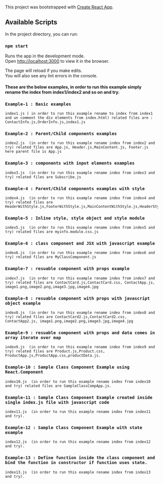 This project was bootstrapped with [Create React App](https://github.com/facebook/create-react-app).

## Available Scripts

In the project directory, you can run:

### `npm start`

Runs the app in the development mode.<br />
Open [http://localhost:3000](http://localhost:3000) to view it in the browser.

The page will reload if you make edits.<br />
You will also see any lint errors in the console.

<h4>These are the below examples, in order to run this example simply rename the index from index1/index2 and so on and try.</h4>

### `Example-1 : Basic examples`
    index1.js ( in order to run this example rename to index from index1 and un comment the div elements from index.html) related files are : ContactInfo.js,OrderInfo.js,index1.js

### `Example-2 : Parent/Child components examples`
    index2.js  (in order to run this example rename index from index2 and try) related files are App.js, Header.js,MainContent.js, Footer.js here parent file is App.js

### `Example-3 : components with input elements examples`
    index3.js  (in order to run this example rename index from index3 and try) related files are Subscribe.js

### `Example-4 : Parent/Child components examples with style`
    index4.js  (in order to run this example rename index from index4 and try) related files are HeaderWithStyle.js,FooterWithStyle.js,MainContentWithStyle.js,HeaderStyle.css,FooterStyle.css,MaintContentStyle.css,AppInfo.js

### `Example-5 : Inline style, style object and style module`
    index5.js  (in order to run this example rename index from index5 and try) related files are myinfo.module.css.js

### `Example-6 : class component and JSX with javascript example`
    index6.js  (in order to run this example rename index from index6 and try) related files are MyClassComponent.js

### `Example-7 : resuable component with props example`
    index7.js  (in order to run this example rename index from index7 and try) related files are ContactCard.js,ContactCard.css, ContactApp.js, image1.png,image2.png,image3.jpg,image4.jpg

### `Example-8 : resuable component with props with javascript object example`
    index8.js  (in order to run this example rename index from index8 and try) related files are ContactCard2.js,ContactCard2.css, ContactApp2.js, image1.png,image2.png,image3.jpg,image4.jpg

### `Example-9 : resuable component with props and data comes in array iterate over map`
    index9.js  (in order to run this example rename index from index9 and try) related files are Product.js,Product.css, ProductApp.js,ProductApp.css,productData.js.

### `Example-10 : Sample Class Component Example using React.Component`
    index10.js  (in order to run this example rename index from index10 and try) related files are SampleClassCompApp.js.

### `Example-11 : Sample Class Component Example created inside single index.js file with javascript code`
    index11.js  (in order to run this example rename index from index11 and try).

### `Example-12 : Sample Class Component Example with state example`
    index12.js  (in order to run this example rename index from index12 and try).

### `Example-13 : Define function inside the class component and bind the function in constructor if function uses state.`
    index13.js  (in order to run this example rename index from index13 and try).